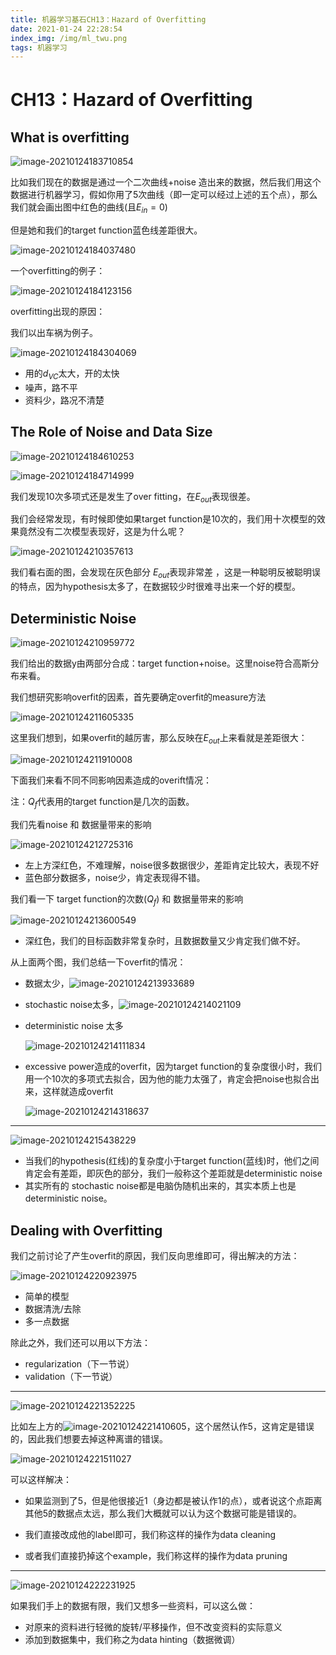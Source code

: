 ```yaml
---
title: 机器学习基石CH13：Hazard of Overfitting
date: 2021-01-24 22:28:54
index_img: /img/ml_twu.png
tags: 机器学习
---
```


# CH13：Hazard of Overfitting

## What is overfitting

![image-20210124183710854](https://gitee.com/Chillstep/ChillstepPictures/raw/master/master/image-20210124183710854.png)

比如我们现在的数据是通过一个二次曲线+noise 造出来的数据，然后我们用这个数据进行机器学习，假如你用了5次曲线（即一定可以经过上述的五个点），那么我们就会画出图中红色的曲线(且$E_{in}=0$)

但是她和我们的target function蓝色线差距很大。



![image-20210124184037480](https://gitee.com/Chillstep/ChillstepPictures/raw/master/master/image-20210124184037480.png)



一个overfitting的例子：

![image-20210124184123156](https://gitee.com/Chillstep/ChillstepPictures/raw/master/master/image-20210124184123156.png)



overfitting出现的原因：

我们以出车祸为例子。

![image-20210124184304069](https://gitee.com/Chillstep/ChillstepPictures/raw/master/master/image-20210124184304069.png)

- 用的$d_{VC}$太大，开的太快
- 噪声，路不平
- 资料少，路况不清楚



## The Role of Noise and Data Size

![image-20210124184610253](https://gitee.com/Chillstep/ChillstepPictures/raw/master/master/image-20210124184610253.png)



![image-20210124184714999](https://gitee.com/Chillstep/ChillstepPictures/raw/master/master/image-20210124184714999.png)

我们发现10次多项式还是发生了over fitting，在$E_{out}$表现很差。



我们会经常发现，有时候即使如果target function是10次的，我们用十次模型的效果竟然没有二次模型表现好，这是为什么呢？



![image-20210124210357613](https://gitee.com/Chillstep/ChillstepPictures/raw/master/master/image-20210124210357613.png)

我们看右面的图，会发现在灰色部分 $E_{out}$表现非常差 ，这是一种聪明反被聪明误的特点，因为hypothesis太多了，在数据较少时很难寻出来一个好的模型。



## Deterministic Noise

![image-20210124210959772](https://gitee.com/Chillstep/ChillstepPictures/raw/master/master/image-20210124210959772.png)

我们给出的数据y由两部分合成：target function+noise。这里noise符合高斯分布来看。

我们想研究影响overfit的因素，首先要确定overfit的measure方法

![image-20210124211605335](https://gitee.com/Chillstep/ChillstepPictures/raw/master/master/image-20210124211605335.png)

这里我们想到，如果overfit的越厉害，那么反映在$E_{out}$上来看就是差距很大：

![image-20210124211910008](https://gitee.com/Chillstep/ChillstepPictures/raw/master/master/image-20210124211910008.png)





下面我们来看不同不同影响因素造成的overift情况：

注：$Q_f$代表用的target function是几次的函数。

我们先看noise 和 数据量带来的影响

![image-20210124212725316](https://gitee.com/Chillstep/ChillstepPictures/raw/master/master/image-20210124212725316.png)

- 左上方深红色，不难理解，noise很多数据很少，差距肯定比较大，表现不好
- 蓝色部分数据多，noise少，肯定表现得不错。



我们看一下 target function的次数($Q_f$) 和 数据量带来的影响

![image-20210124213600549](https://gitee.com/Chillstep/ChillstepPictures/raw/master/master/image-20210124213600549.png)

- 深红色，我们的目标函数非常复杂时，且数据数量又少肯定我们做不好。



从上面两个图，我们总结一下overfit的情况：

- 数据太少，![image-20210124213933689](https://gitee.com/Chillstep/ChillstepPictures/raw/master/master/image-20210124213933689.png)

- stochastic noise太多，![image-20210124214021109](https://gitee.com/Chillstep/ChillstepPictures/raw/master/master/image-20210124214021109.png)

- deterministic noise 太多

  ![image-20210124214111834](https://gitee.com/Chillstep/ChillstepPictures/raw/master/master/image-20210124214111834.png)

- excessive power造成的overfit，因为target function的复杂度很小时，我们用一个10次的多项式去拟合，因为他的能力太强了，肯定会把noise也拟合出来，这样就造成overfit

  ![image-20210124214318637](https://gitee.com/Chillstep/ChillstepPictures/raw/master/master/image-20210124214318637.png)

------

![image-20210124215438229](https://gitee.com/Chillstep/ChillstepPictures/raw/master/master/image-20210124215438229.png)

- 当我们的hypothesis(红线)的复杂度小于target function(蓝线)时，他们之间肯定会有差距，即灰色的部分，我们一般称这个差距就是deterministic noise
- 其实所有的 stochastic noise都是电脑伪随机出来的，其实本质上也是deterministic noise。



## Dealing with Overfitting

我们之前讨论了产生overfit的原因，我们反向思维即可，得出解决的方法：

![image-20210124220923975](https://gitee.com/Chillstep/ChillstepPictures/raw/master/master/image-20210124220923975.png)

- 简单的模型
- 数据清洗/去除
- 多一点数据

除此之外，我们还可以用以下方法：

- regularization（下一节说）
- validation（下一节说）

------



![image-20210124221352225](https://gitee.com/Chillstep/ChillstepPictures/raw/master/master/image-20210124221352225.png)

比如左上方的![image-20210124221410605](https://gitee.com/Chillstep/ChillstepPictures/raw/master/master/image-20210124221410605.png)，这个居然认作5，这肯定是错误的，因此我们想要去掉这种离谱的错误。

![image-20210124221511027](https://gitee.com/Chillstep/ChillstepPictures/raw/master/master/image-20210124221511027.png)

可以这样解决：

- 如果监测到了5，但是他很接近1（身边都是被认作1的点），或者说这个点距离其他5的数据点太远，那么我们大概就可以认为这个数据可能是错误的。
- 我们直接改成他的label即可，我们称这样的操作为data cleaning

- 或者我们直接扔掉这个example，我们称这样的操作为data pruning

------

![image-20210124222231925](https://gitee.com/Chillstep/ChillstepPictures/raw/master/master/image-20210124222231925.png)

如果我们手上的数据有限，我们又想多一些资料，可以这么做：

- 对原来的资料进行轻微的旋转/平移操作，但不改变资料的实际意义
- 添加到数据集中，我们称之为data hinting（数据微调）



